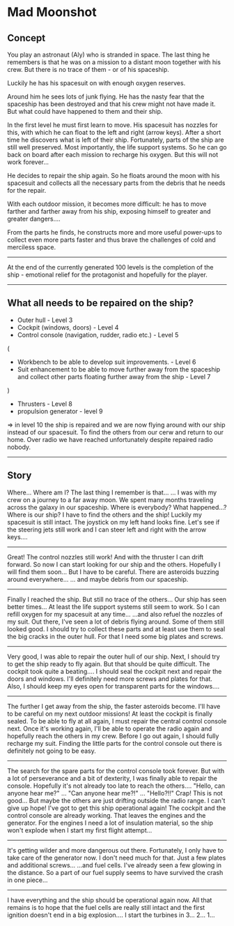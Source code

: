# Mad Moonshot

## Concept 

You play an astronaut (Aly) who is stranded in space.
The last thing he remembers is that he was on a mission to a distant moon together with his crew.
But there is no trace of them - or of his spaceship.

Luckily he has his spacesuit on with enough oxygen reserves.

Around him he sees lots of junk flying. He has the nasty fear that the spaceship has been destroyed and that his crew might not have made it. But what could have happened to them and their ship.

In the first level he must first learn to move. His spacesuit has nozzles for this, with which he can float to the left and right (arrow keys). After a short time he discovers what is left of their ship.
Fortunately, parts of the ship are still well preserved. Most importantly, the life support systems. So he can go back on board after each mission to recharge his oxygen. But this will not work forever...

He decides to repair the ship again. So he floats around the moon with his spacesuit and collects all the necessary parts from the debris that he needs for the repair.

With each outdoor mission, it becomes more difficult: he has to move farther and farther away from his ship, exposing himself to greater and greater dangers....

From the parts he finds, he constructs more and more useful power-ups to collect even more parts faster and thus brave the challenges of cold and merciless space.

---

At the end of the currently generated 100 levels is the completion of the ship - emotional relief for the protagonist and hopefully for the player.

---

## What all needs to be repaired on the ship?

- Outer hull - Level 3
- Cockpit (windows, doors) - Level 4
- Control console (navigation, rudder, radio etc.) - Level 5

(

- Workbench to be able to develop suit improvements. - Level 6
- Suit enhancement to be able to move further away from the spaceship and collect other parts floating further away from the ship - Level 7
  
)

- Thrusters - Level 8
- propulsion generator - level 9

=> in level 10 the ship is repaired and we are now flying around with our ship instead of our spacesuit. To find the others from our cerw and return to our home. Over radio we have reached unfortunately despite repaired radio nobody.

---

## Story

Where... Where am I?
The last thing I remember is that...
... I was with my crew on a journey to a far away moon.
We spent many months traveling across the galaxy in our spaceship.
Where is everybody? What happened...? Where is our ship?
I have to find the others and the ship!
Luckily my spacesuit is still intact. The joystick on my left hand looks fine. Let's see if the steering jets still work and I can steer left and right with the arrow keys....

---

Great! The control nozzles still work! And with the thruster I can drift forward.
So now I can start looking for our ship and the others. Hopefully I will find them soon...
But I have to be careful. There are asteroids buzzing around everywhere...
... and maybe debris from our spaceship.

---

Finally I reached the ship. But still no trace of the others...
Our ship has seen better times...
At least the life support systems still seem to work. So I can refill oxygen for my spacesuit at any time...
...and also refuel the nozzles of my suit.
Out there, I've seen a lot of debris flying around. Some of them still looked good.
I should try to collect these parts and at least use them to seal the big cracks in the outer hull.
For that I need some big plates and screws.

---

Very good, I was able to repair the outer hull of our ship.
Next, I should try to get the ship ready to fly again.
But that should be quite difficult. The cockpit took quite a beating....
I should seal the cockpit next and repair the doors and windows. I'll definitely need more screws and plates for that.
Also, I should keep my eyes open for transparent parts for the windows....

---

The further I get away from the ship, the faster asteroids become. I'll have to be careful on my next outdoor missions!
At least the cockpit is finally sealed.
To be able to fly at all again, I must repair the central control console next.
Once it's working again, I'll be able to operate the radio again and hopefully reach the others in my crew.
Before I go out again, I should fully recharge my suit. Finding the little parts for the control console out there is definitely not going to be easy.

---

The search for the spare parts for the control console took forever. But with a lot of perseverance and a bit of dexterity, I was finally able to repair the console.
Hopefully it's not already too late to reach the others....
"Hello, can anyone hear me?"
...
"Can anyone hear me?!"
...
"Hello?!!"
Crap! This is not good...
But maybe the others are just drifting outside the radio range. I can't give up hope!
I've got to get this ship operational again!
The cockpit and the control console are already working. That leaves the engines and the generator.
For the engines I need a lot of insulation material, so the ship won't explode when I start my first flight attempt...

---

It's getting wilder and more dangerous out there. Fortunately, I only have to take care of the generator now.
I don't need much for that. Just a few plates and additional screws...
...and fuel cells.
I've already seen a few glowing in the distance. So a part of our fuel supply seems to have survived the crash in one piece...

---

I have everything and the ship should be operational again now.
All that remains is to hope that the fuel cells are really still intact and the first ignition doesn't end in a big explosion....
I start the turbines in 3...
2...
1...
